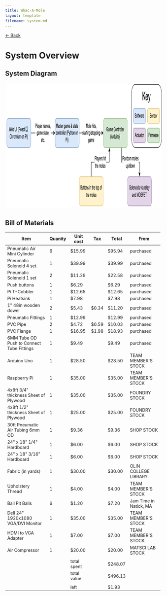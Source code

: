 ```yaml
---
title: Whac-A-Mole
layout: template
filename: system.md
--- 
```

[← Back](./index.md) 

# System Overview

## System Diagram

<img src="website-images/system/systemDiagram.png" style="width:auto;height:400px;padding:5px;max-width:100%">

## Bill of Materials

| Item                                      | Quanity | Unit cost   | Tax   | Total   | From                   |
|-------------------------------------------|---------|-------------|-------|---------|------------------------|
| Pneumatic Air Mini Cylinder               | 6       | $15.99      |       | $95.94  | purchased              |
| Pneumatic Solenoid 4 set                  | 1       | $39.99      |       | $39.99  | purchased              |
| Pneumatic Solenoid 1 set                  | 2       | $11.29      |       | $22.58  | purchased              |
| Push buttons                              | 1       | $6.29       |       | $6.29   | purchased              |
| Pi T-Cobbler                              | 1       | $12.65      |       | $12.65  | purchased              |
| Pi Heatsink                               | 1       | $7.98       |       | $7.98   | purchased              |
| 1" 48in wooden dowel                      | 2       | $5.43       | $0.34 | $11.20  | purchased              |
| Pneumatic Fittings                        | 1       | $12.99      |       | $12.99  | purchased              |
| PVC Pipe                                  | 2       | $4.72       | $0.59 | $10.03  | purchased              |
| PVC Flange                                | 1       | $16.95      | $1.98 | $18.93  | purchased              |
| 6MM Tube OD Push to Connect Tube Fittings | 1       | $9.49       |       | $9.49   | purchased              |
| Arduino Uno                               | 1       | $28.50      |       | $28.50  | TEAM MEMBER'S STOCK    |
| Raspberry Pi                              | 1       | $35.00      |       | $35.00  | TEAM MEMBER'S STOCK    |
| 4x8ft 3/4" thickness Sheet of Plywood     | 1       | $35.00      |       | $35.00  | FOUNDRY STOCK          |
| 4x8ft 1/2" thickness Sheet of Plywood     | 1       | $25.00      |       | $25.00  | FOUNDRY STOCK          |
| 30ft Pneumatic AIr Tubing 6mm OD          | 1       | $9.36       |       | $9.36   | SHOP STOCK             |
| 24" x 18" 1/4" Hardboard                  | 1       | $6.00       |       | $6.00   | SHOP STOCK             |
| 24" x 18" 3/16" Hardboard                 | 1       | $6.00       |       | $6.00   | SHOP STOCK             |
| Fabric (in yards)                         | 1       | $30.00      |       | $30.00  | OLIN COLLEGE LIBRARY   |
| Upholstery Thread                         | 1       | $4.00       |       | $4.00   | TEAM MEMBER'S STOCK    |
| Ball Pit Balls                            | 6       | $1.20       |       | $7.20   | Jam Time in Natick, MA |
| Dell 24" 1920x1080 VGA/DVI Monitor        | 1       | $35.00      |       | $35.00  | TEAM MEMBER'S STOCK    |
| HDMI to VGA Adapter                       | 1       | $7.00       |       | $7.00   | TEAM MEMBER'S STOCK    |
| Air Compressor                            | 1       | $20.00      |       | $20.00  | MATSCI LAB STOCK       |
|                                           |         |             |       |         |                        |
|                                           |         | total spent |       | $248.07 |                        |
|                                           |         | total value |       | $496.13 |                        |
|                                           |         |             |       |         |                        |
|                                           |         | left        |       | $1.93   |                        |